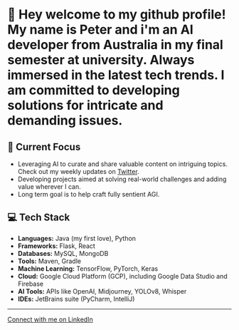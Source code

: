 # 👋 Hey welcome to my github profile! My name is Peter and i'm an AI developer from Australia in my final semester at university. Always immersed in the latest tech trends. I am committed to developing solutions for intricate and demanding issues.

## 🎯 Current Focus
- Leveraging AI to curate and share valuable content on intriguing topics. Check out my weekly updates on [Twitter](https://twitter.com/peterpreketes).
- Developing projects aimed at solving real-world challenges and adding value wherever I can.
- Long term goal is to help craft fully sentient AGI. 

## 💻 Tech Stack
- **Languages:** Java (my first love), Python
- **Frameworks:** Flask, React
- **Databases:** MySQL, MongoDB
- **Tools:** Maven, Gradle
- **Machine Learning:** TensorFlow, PyTorch, Keras 
- **Cloud:** Google Cloud Platform (GCP), including Google Data Studio and Firebase
- **AI Tools:** APIs like OpenAI, Midjourney, YOLOv8, Whisper
- **IDEs:** JetBrains suite (PyCharm, IntelliJ)

---

[Connect with me on LinkedIn](https://www.linkedin.com/in/peter-p-ab6b3b208/)
